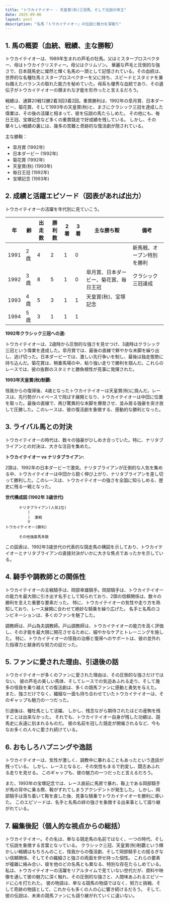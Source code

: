 ```yaml
---
title: "トウカイテイオー - 天皇賞(秋)三冠馬、そして伝説の帝王"
date: 2025-09-06
layout: post
description: "名馬『トウカイテイオー』の伝説と魅力を深堀り"
---
```


## 1. 馬の概要（血統、戦績、主な勝鞍）

トウカイテイオーは、1989年生まれの芦毛の牡馬。父はミスタープロスペクター、母はトウカイクリスティー。母父はクリムゾン。  華麗な芦毛と圧倒的な強さで、日本競馬史に燦然と輝く名馬の一頭として記憶されている。その血統は、世界的な名種牡馬ミスタープロスペクターを父に持ち、スピードとスタミナを兼ね備えたバランスの取れた能力を秘めていた。母系も優秀な血統であり、その遺伝子がトウカイテイオーの類まれな才能を形作ったと言えるだろう。

戦績は、通算20戦12勝2着3回3着2回。重賞勝利は、1992年の皐月賞、日本ダービー、菊花賞、そして1993年の天皇賞(秋)と、まさにクラシック三冠を達成した偉業は、その後の活躍と相まって、彼を伝説の馬たらしめた。  その他にも、毎日王冠、宝塚記念など多くの重賞競走で好成績を残している。  しかし、その華々しい戦績の裏には、幾多の苦難と奇跡的な復活劇が隠されている。

主な勝鞍：

* 皐月賞 (1992年)
* 日本ダービー (1992年)
* 菊花賞 (1992年)
* 天皇賞(秋) (1993年)
* 毎日王冠 (1992年)
* 宝塚記念 (1993年)


## 2. 成績と活躍エピソード（図表があれば出力）

トウカイテイオーの活躍を年代別に見ていこう。

| 年 | 齢 | 出走数 | 勝利数 | 2着 | 3着 | 主な勝ち鞍 | 備考 |
|---|---|---|---|---|---|---|---|
| 1991 | 2歳 | 4 | 2 | 1 | 0 |  | 新馬戦、オープン特別を勝利 |
| 1992 | 3歳 | 8 | 5 | 1 | 0 | 皐月賞、日本ダービー、菊花賞、毎日王冠 | クラシック三冠達成 |
| 1993 | 4歳 | 5 | 3 | 1 | 1 | 天皇賞(秋)、宝塚記念 |  |
| 1994 | 5歳 | 3 | 1 | 1 | 1 |  |  |


**1992年クラシック三冠への道:**

トウカイテイオーは、2歳時から圧倒的な強さを見せつけ、3歳時はクラシック三冠という偉業を達成した。皐月賞では、最後の直線で鮮やかな末脚を繰り出し、逃げ切った。日本ダービーでは、激しい先行争いを制し、最後は独走態勢に持ち込んだ。菊花賞は、稍重馬場の中、粘り強い走りで勝利を掴んだ。これらのレースでは、彼の抜群のスタミナと勝負根性が見事に発揮された。

**1993年天皇賞(秋)制覇:**

怪我からの復帰後、4歳となったトウカイテイオーは天皇賞(秋)に挑んだ。レースは、先行勢がハイペースで飛ばす展開となり、トウカイテイオーは中団に位置を取った。最後の直線で、再び驚異的な末脚を爆発させ、並み居る強豪を突き放して圧勝した。このレースは、彼の復活劇を象徴する、感動的な勝利となった。


## 3. ライバル馬との対決

トウカイテイオーの時代は、数々の強豪がひしめき合っていた。特に、ナリタブライアンとの対決は、大きな注目を集めた。

**トウカイテイオー vs ナリタブライアン:**

2頭は、1992年の日本ダービーで激突。ナリタブライアンが圧倒的な人気を集める中、トウカイテイオーは中団から鋭く伸び上がり、ナリタブライアンを差し切って勝利した。このレースは、トウカイテイオーの強さを全国に知らしめる、歴史に残る一戦となった。


**世代構成図 (1992年 3歳世代)**

```
      ナリタブライアン(人気1位)
          |
          |  激戦
          V
トウカイテイオー(勝利)

      その他強豪馬多数
```


この図表は、1992年3歳世代の代表的な競走馬の構図を示しており、トウカイテイオーとナリタブライアンの直接対決がいかに大きな焦点であったかを示している。


## 4. 騎手や調教師との関係性

トウカイテイオーの主戦騎手は、岡部幸雄騎手。岡部騎手は、トウカイテイオーの能力を最大限に引き出す名手として知られており、2頭の信頼関係は、数々の勝利を支えた重要な要素だった。  特に、トウカイテイオーの気性や走り方を熟知しており、レース展開に合わせて絶妙な騎乗を繰り広げた。  名手と名馬のコンビネーションは、多くのファンを魅了した。

調教師は、戸山為夫調教師。戸山調教師は、トウカイテイオーの能力を高く評価し、その才能を最大限に開花させるために、細やかなケアとトレーニングを施した。  特に、トウカイテイオーの怪我の治療と復帰へのサポートは、彼の並外れた指導力と献身的な努力の証だった。


## 5. ファンに愛された理由、引退後の話

トウカイテイオーが多くのファンに愛された理由は、その圧倒的な強さだけではない。  彼の芦毛の美しい馬体、そしてレースでの気迫あふれる走り、そして幾多の怪我を乗り越えての復活劇は、多くの競馬ファンに感動と勇気を与えた。  また、強さだけでなく、繊細な一面も持ち合わせていたトウカイテイオーは、そのギャップも魅力の一つだった。

引退後は、種牡馬として活躍。  しかし、残念ながら期待されたほどの産駒を残すことは出来なかった。  それでも、トウカイテイオー自身が残した功績は、競馬史に永遠に刻まれるものだ。  彼の名前を冠した競走が開催されるなど、今もなお多くの人々に愛され続けている。


## 6. おもしろハプニングや逸話

トウカイテイオーは、気性が激しく、調教中に暴れることもあったという逸話が残っている。  しかし、レースとなると、その気性もまるで豹変し、闘志あふれる走りを見せる。  このギャップも、彼の魅力の一つだったと言えるだろう。

また、1993年の宝塚記念では、レース直前に馬房で暴れ、鞍上である岡部騎手が馬の背中に乗る際、鞍がずれてしまうアクシデントが発生した。  しかし、岡部騎手は落ち着いて鞍を直した後、見事な騎乗でトウカイテイオーを勝利に導いた。  このエピソードは、名手と名馬の絆の強さを象徴する出来事として語り継がれている。


## 7. 編集後記（個人的な視点からの総括）

トウカイテイオー。その名は、単なる競走馬の名前ではなく、一つの時代、そして伝説を象徴する言葉となっている。  クラシック三冠、天皇賞(秋)制覇という輝かしい戦績はもちろんのこと、怪我からの復活劇、そして岡部騎手との揺るぎない信頼関係、そしてその繊細さと強さの両面を併せ持った個性。  これらの要素が複雑に絡み合い、彼を他のどの名馬とも異なる、特別な存在たらしめている。  私は、トウカイテイオーの活躍をリアルタイムで見ていない世代だが、資料や映像を通して彼の魅力に深く触れ、その圧倒的な強さと、人間味あふれるエピソードに心を打たれた。  彼の物語は、単なる競馬の物語ではなく、努力と挑戦、そして奇跡の物語として、これからも多くの人の心に響き続けるだろう。  そして、彼の伝説は、未来の競馬ファンにも語り継がれていくに違いない。
